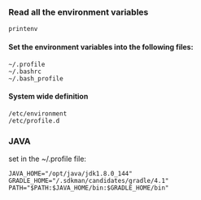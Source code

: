 

### Read all the environment variables

    printenv
    
    
#### Set the environment variables into the following files:

    ~/.profile
    ~/.bashrc
    ~/.bash_profile


#### System wide definition

    /etc/environment
    /etc/profile.d
    
    
### JAVA

set in the ~/.profile file:

    JAVA_HOME="/opt/java/jdk1.8.0_144"
    GRADLE_HOME="/.sdkman/candidates/gradle/4.1"
    PATH="$PATH:$JAVA_HOME/bin:$GRADLE_HOME/bin"
